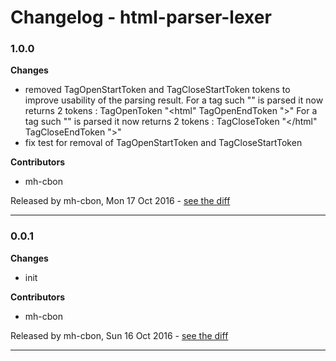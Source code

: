 # Changelog - html-parser-lexer

### 1.0.0

__Changes__

- removed TagOpenStartToken and TagCloseStartToken tokens
  to improve usability of the parsing result.
  For a tag such "<html>" is parsed it now returns 2 tokens :
  TagOpenToken    "<html"
  TagOpenEndToken ">"
  For a tag such "</html>" is parsed it now returns 2 tokens :
  TagCloseToken     "</html"
  TagCloseEndToken  ">"
- fix test for removal of TagOpenStartToken and TagCloseStartToken

__Contributors__

- mh-cbon

Released by mh-cbon, Mon 17 Oct 2016 -
[see the diff](https://github.com/mh-cbon/html-parser-lexer/compare/0.0.1...1.0.0#diff)
______________

### 0.0.1

__Changes__

- init

__Contributors__

- mh-cbon

Released by mh-cbon, Sun 16 Oct 2016 -
[see the diff](https://github.com/mh-cbon/html-parser-lexer/compare/487ec1079a4708e9b6801cebc3d390c2e0e52e84...0.0.1#diff)
______________


